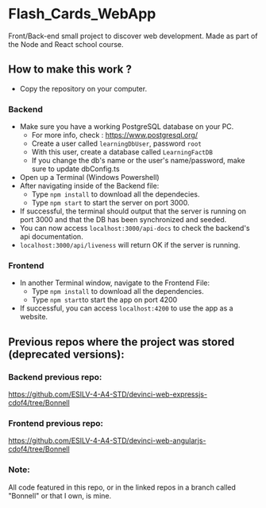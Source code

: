 # Flash_Cards_WebApp

Front/Back-end small project to discover web development. Made as part of the Node and React school course.

## How to make this work ?

- Copy the repository on your computer.

### Backend

- Make sure you have a working PostgreSQL database on your PC.
    - For more info, check : https://www.postgresql.org/
    - Create a user called `learningDbUser`, password `root`
    - With this user, create a database called `LearningFactDB`
    - If you change the db's name or the user's name/password, make sure to update dbConfig.ts
- Open up a Terminal (Windows Powershell)
- After navigating inside of the Backend file:
    - Type `npm install` to download all the dependecies.
    - Type `npm start` to start the server on port 3000.
- If successful, the terminal should output that the server is running on port 3000 and that the DB has been synchronized and seeded.
- You can now access `localhost:3000/api-docs` to check the backend's api documentation.
- `localhost:3000/api/liveness` will return OK if the server is running.

### Frontend

- In another Terminal window, navigate to the Frontend File:
    - Type `npm install` to download all the dependencies.
    - Type `npm start`to start the app on port 4200
- If successful, you can access `localhost:4200` to use the app as a website.

## Previous repos where the project was stored (deprecated versions):

### Backend previous repo:
https://github.com/ESILV-4-A4-STD/devinci-web-expressjs-cdof4/tree/Bonnell

### Frontend previous repo:
https://github.com/ESILV-4-A4-STD/devinci-web-angularjs-cdof4/tree/Bonnell

### Note:
All code featured in this repo, or in the linked repos in a branch called "Bonnell" or that I own, is mine.
